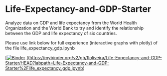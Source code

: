 # Life-Expectancy-and-GDP-Starter
Analyze data on GDP and life expectancy from the World Health Organization and the World Bank to try and identify the relationship between the GDP and life expectancy of six countries.


Please use link below for full experience (interactive graphs with plotly) of the file life_expectancy_gdp.ipynb

[[![Binder](https://mybinder.org/badge_logo.svg)](https://mybinder.org/v2/gh/floliveira/Life-Expectancy-and-GDP-Starter/HEAD)
](https://mybinder.org/v2/gh/floliveira/Life-Expectancy-and-GDP-Starter/HEAD?labpath=Life-Expectancy-and-GDP-Starter%2Flife_expectancy_gdp.ipynb)

